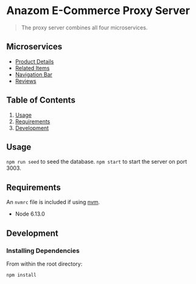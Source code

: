 # Anazom E-Commerce Proxy Server

> The proxy server combines all four microservices.

## Microservices

  - [Product Details](https://github.com/Quesarito/product-service)
  - [Related Items](https://github.com/Quesarito/related-items-service)
  - [Navigation Bar](https://github.com/Accurate-e-Tail/vrtobar-service)
  - [Reviews](https://github.com/Quesarito/reviews-service)
  
## Table of Contents

1. [Usage](#usage)
1. [Requirements](#requirements)
1. [Development](#development)

## Usage

`npm run seed` to seed the database.
`npm start` to start the server on port 3003.

## Requirements

An `nvmrc` file is included if using [nvm](https://github.com/creationix/nvm).

- Node 6.13.0

## Development

### Installing Dependencies

From within the root directory:

```sh
npm install
```
